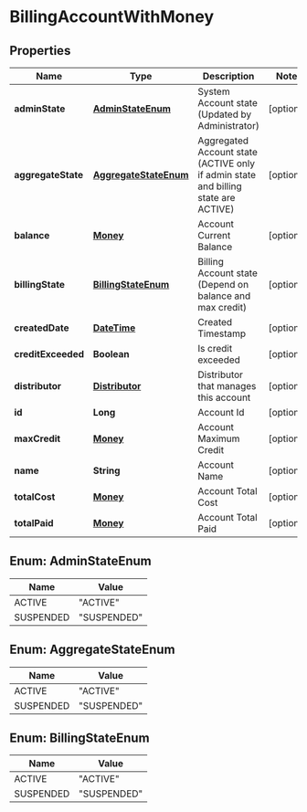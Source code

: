 
# BillingAccountWithMoney

## Properties
Name | Type | Description | Notes
------------ | ------------- | ------------- | -------------
**adminState** | [**AdminStateEnum**](#AdminStateEnum) | System Account state (Updated by Administrator) |  [optional]
**aggregateState** | [**AggregateStateEnum**](#AggregateStateEnum) | Aggregated Account state (ACTIVE only if admin state and billing state are ACTIVE) |  [optional]
**balance** | [**Money**](Money.md) | Account Current Balance |  [optional]
**billingState** | [**BillingStateEnum**](#BillingStateEnum) | Billing Account state (Depend on balance and max credit) |  [optional]
**createdDate** | [**DateTime**](DateTime.md) | Created Timestamp |  [optional]
**creditExceeded** | **Boolean** | Is credit exceeded |  [optional]
**distributor** | [**Distributor**](Distributor.md) | Distributor that manages this account |  [optional]
**id** | **Long** | Account Id |  [optional]
**maxCredit** | [**Money**](Money.md) | Account Maximum Credit |  [optional]
**name** | **String** | Account Name |  [optional]
**totalCost** | [**Money**](Money.md) | Account Total Cost |  [optional]
**totalPaid** | [**Money**](Money.md) | Account Total Paid |  [optional]


<a name="AdminStateEnum"></a>
## Enum: AdminStateEnum
Name | Value
---- | -----
ACTIVE | &quot;ACTIVE&quot;
SUSPENDED | &quot;SUSPENDED&quot;


<a name="AggregateStateEnum"></a>
## Enum: AggregateStateEnum
Name | Value
---- | -----
ACTIVE | &quot;ACTIVE&quot;
SUSPENDED | &quot;SUSPENDED&quot;


<a name="BillingStateEnum"></a>
## Enum: BillingStateEnum
Name | Value
---- | -----
ACTIVE | &quot;ACTIVE&quot;
SUSPENDED | &quot;SUSPENDED&quot;




